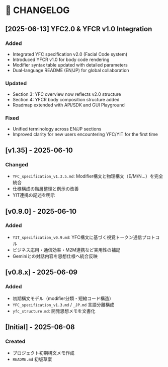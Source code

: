 # 📜 CHANGELOG

## [2025-06-13] YFC2.0 & YFCR v1.0 Integration

### Added
- Integrated YFC specification v2.0 (Facial Code system)
- Introduced YFCR v1.0 for body code rendering
- Modifier syntax table updated with detailed parameters
- Dual-language README (EN/JP) for global collaboration

### Updated
- Section 3: YFC overview now reflects v2.0 structure
- Section 4: YFCR body composition structure added
- Roadmap extended with API/SDK and GUI Playground

### Fixed
- Unified terminology across EN/JP sections
- Improved clarity for new users encountering YFC/YIT for the first time

## [v1.35] - 2025-06-10
### Changed
- `YFC_specification_v1.3.5.md`: Modifier構文と物理構文（E/M/N...）を完全統合
- 仕様構成の階層整理と例示の改善
- YIT連携の記述を明示

## [v0.9.0] - 2025-06-10
### Added
- `YIT_specification_v0.9.md`: YFC構文に基づく視覚トークン通信プロトコル
- ビジネス応用・通信効率・M2M連携など実用性の補記
- Geminiとの対話内容を思想仕様へ統合反映

## [v0.8.x] - 2025-06-09
### Added
- 初期構文モデル（modifier分類・短縮コード構造）
- `YFC_specification_v1.3.md` / `_JP.md` 言語分離構成
- `yfc_structure.md`: 開発思想メモを文書化

## [Initial] - 2025-06-08
### Created
- プロジェクト初期構文メモ作成
- `README.md` 初版草案

